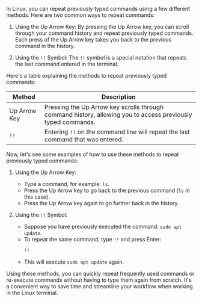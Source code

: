In Linux, you can repeat previously typed commands using a few different methods. Here are two common ways to repeat commands:

1. Using the Up Arrow Key:
   By pressing the Up Arrow key, you can scroll through your command history and repeat previously typed commands. Each press of the Up Arrow key takes you back to the previous command in the history.

2. Using the `!!` Symbol:
   The `!!` symbol is a special notation that repeats the last command entered in the terminal.

Here's a table explaining the methods to repeat previously typed commands:

| Method         | Description                                                                                                   |
|----------------|---------------------------------------------------------------------------------------------------------------|
| Up Arrow Key   | Pressing the Up Arrow key scrolls through command history, allowing you to access previously typed commands. |
| `!!`           | Entering `!!` on the command line will repeat the last command that was entered.                              |

Now, let's see some examples of how to use these methods to repeat previously typed commands:

1. Using the Up Arrow Key:
   - Type a command, for example: `ls`.
   - Press the Up Arrow key to go back to the previous command (`ls` in this case).
   - Press the Up Arrow key again to go further back in the history.

2. Using the `!!` Symbol:
   - Suppose you have previously executed the command: `sudo apt update`.
   - To repeat the same command, type `!!` and press Enter:
     ```bash
     !!
     ```
   - This will execute `sudo apt update` again.

Using these methods, you can quickly repeat frequently used commands or re-execute commands without having to type them again from scratch. It's a convenient way to save time and streamline your workflow when working in the Linux terminal.
